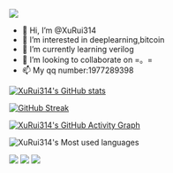 ![](https://i.loli.net/2021/08/09/uwdpRgaZCYUE1z2.jpg)
- 👋 Hi, I’m @XuRui314
- 👀 I’m interested in deeplearning,bitcoin
- 🌱 I’m currently learning verilog
- 💞️ I’m looking to collaborate on =。=
- 📫 My qq number:1977289398


[![XuRui314's GitHub stats](https://github-readme-stats.vercel.app/api?username=XuRui314)](https://github.com/anuraghazra/github-readme-stats)


[![GitHub Streak](https://github-readme-streak-stats.herokuapp.com/?user=XuRui314)](https://git.io/streak-stats)



[![XuRui314's GitHub Activity Graph](https://activity-graph.herokuapp.com/graph?username=XuRui314&theme=xcode)](https://github.com/XuRui314)




![XuRui314's Most used languages](https://github-readme-stats.vercel.app/api/top-langs/?username=XuRui314&layout=compact&hide_border=true&langs_count=10)


![](https://img.shields.io/badge/-HTML5-E34F26?style=flat-square&logo=html5&logoColor=white)
![](https://img.shields.io/badge/-CSS3-1572B6?style=flat-square&logo=css3)
![](https://img.shields.io/badge/-JavaScript-oringe?style=flat-square&logo=javascript)



<!---
XuRui314/XuRui314 is a ✨ special ✨ repository because its `README.md` (this file) appears on your GitHub profile.
You can click the Preview link to take a look at your changes.
--->
